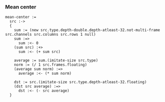 ### Mean center

    mean-center :=
      src :->
      {
        sum := (new src.type.depth-double.depth-atleast-32.not-multi-frame src.channels src.columns src.rows 1 null)
        sum :=>
          sum :<- 0
        (sum src) :+>
          sum :<- (+ sum src)

        average := sum.(imitate-size src.type)
        norm := (/ 1 src.frames.floating)
        (average sum norm) :=>
          average :<- (* sum norm)

        dst := src.(imitate-size src.type.depth-atleast-32.floating)
        (dst src average) :=>
          dst :<- (- src average)
      }
